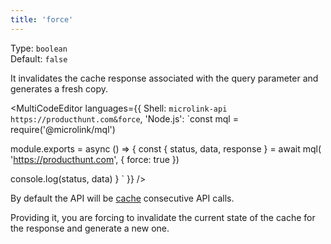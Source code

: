 ```yaml
---
title: 'force'
--- 
```


Type: `boolean`<br/>
Default: `false`

It invalidates the cache response associated with the query parameter and generates a fresh copy.

<MultiCodeEditor languages={{
  Shell: `microlink-api https://producthunt.com&force`,
  'Node.js': `const mql = require('@microlink/mql')
 
module.exports = async () => {
  const { status, data, response } = await mql(
    'https://producthunt.com', { 
      force: true
  })
  
 console.log(status, data)
}
  `
  }} 
/>

By default the API will be [cache](/docs/api/basics/cache) consecutive API calls.

Providing it, you are forcing to invalidate the current state of the cache for the response and generate a new one.
